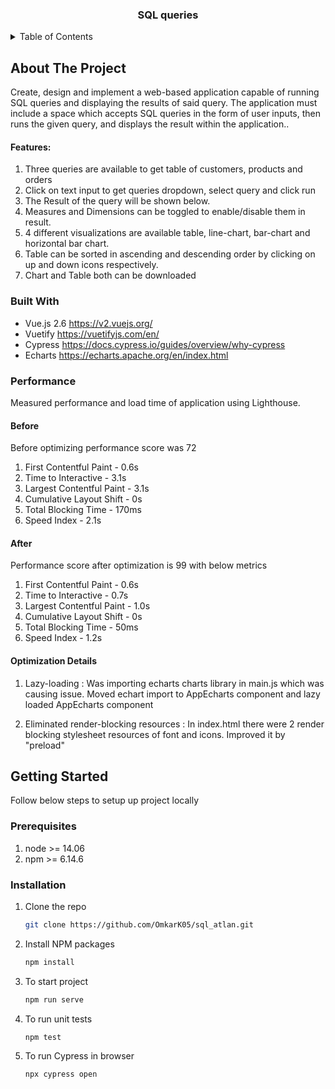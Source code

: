 <h3 align="center">SQL queries</h3>

<!-- TABLE OF CONTENTS -->
<details>
  <summary>Table of Contents</summary>
  <ol>
    <li>
      <a href="#about-the-project">About The Project</a>
      <ul>
        <li><a href="#built-with">Built With</a></li>
      </ul>
    </li>
    <li>
      <a href="#performance">Prformance</a>
      <ul>
        <li><a href="#before">Before</a></li>
        <li><a href="#after">After Optimization</a></li>
        <li><a href="#optimization-details">Optimization Detail</a></li>
      </ul>
    </li>
    <li>
      <a href="#getting-started">Getting Started</a>
      <ul>
        <li><a href="#prerequisites">Prerequisites</a></li>
        <li><a href="#installation">Installation</a></li>
      </ul>
    </li>
  </ol>
</details>

<!-- ABOUT THE PROJECT -->

## About The Project

Create, design and implement a web-based application capable of running SQL queries and displaying the results of said query. The application must include a space which accepts SQL queries in the form of user inputs, then runs the given query, and displays the result within the application..

#### Features: 

1. Three queries are available to get table of customers, products and orders
2. Click on text input to get queries dropdown, select query and click run
3. The Result of the query will be shown below.
4. Measures and Dimensions can be toggled to enable/disable them in result.
5. 4 different visualizations are available table, line-chart, bar-chart and horizontal bar chart.
6. Table can be sorted in ascending and descending order by clicking on up and down icons respectively.
7. Chart and Table both can be downloaded

### Built With

- Vue.js 2.6 https://v2.vuejs.org/
- Vuetify https://vuetifyjs.com/en/
- Cypress https://docs.cypress.io/guides/overview/why-cypress
- Echarts https://echarts.apache.org/en/index.html

<!-- GETTING STARTED -->

### Performance
Measured performance and load time of application using Lighthouse.

#### Before
Before optimizing performance score was 72 
1. First Contentful Paint - 0.6s
2. Time to Interactive - 3.1s
3. Largest Contentful Paint - 3.1s
4. Cumulative Layout Shift - 0s
5. Total Blocking Time - 170ms
6. Speed Index - 2.1s

#### After
Performance score after optimization is 99 with below metrics
1. First Contentful Paint - 0.6s
2. Time to Interactive - 0.7s
3. Largest Contentful Paint - 1.0s
4. Cumulative Layout Shift - 0s
5. Total Blocking Time - 50ms
6. Speed Index - 1.2s

#### Optimization Details
1. Lazy-loading :
    Was importing echarts charts library in main.js which was causing issue.
    Moved echart import to AppEcharts component and lazy loaded AppEcharts component

2. Eliminated render-blocking resources :
    In index.html there were 2 render blocking stylesheet resources of font and icons.
    Improved it by "preload"


## Getting Started

Follow below steps to setup up project locally

### Prerequisites

1. node >= 14.06
2. npm >= 6.14.6

### Installation

1. Clone the repo
   ```sh
   git clone https://github.com/OmkarK05/sql_atlan.git
   ```
2. Install NPM packages
   ```sh
   npm install
   ```
3. To start project
   ```sh
   npm run serve
   ```
4. To run unit tests
   ```sh
   npm test
   ```
5. To run Cypress in browser
   ```sh
   npx cypress open
   ```